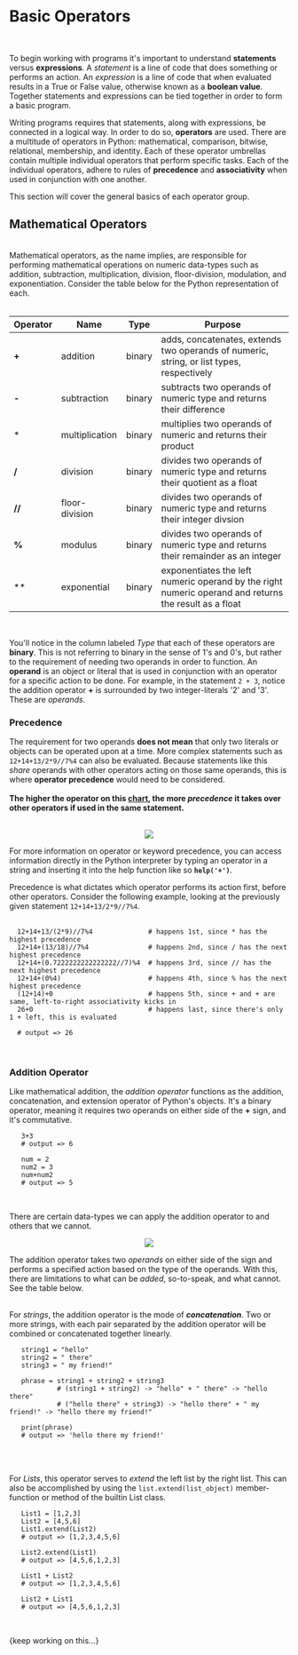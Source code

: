 # Basic Operators
<br>

To begin working with programs it's important to understand **statements** versus **expressions**. A *statement* is a line of code that does something or performs an action. An *expression* is a line of code that when evaluated results in a True or False value, otherwise known as a **boolean value**. Together statements and expressions can be tied together in order to form a basic program.<br>

Writing programs requires that statements, along with expressions, be connected in a logical way. In order to do so, **operators** are used. There are a multitude of operators in Python: mathematical, comparison, bitwise, relational, membership, and identity. Each of these operator umbrellas contain multiple individual operators that perform specific tasks. Each of the individual operators, adhere to rules of **precedence** and **associativity** when used in conjunction with one another.<br>

This section will cover the general basics of each operator group.<br>

## Mathematical Operators
<br>
Mathematical operators, as the name implies, are responsible for performing mathematical operations on numeric data-types such as addition, subtraction, multiplication, division, floor-division, modulation, and exponentiation. Consider the table below for the Python representation of each.<br><br>

| Operator |  Name  |   Type    | Purpose  |
| -------- | ------ | --------- | -------- |
|**+**| addition | binary | adds, concatenates, extends two operands of numeric, string, or list types, respectively |
|**-**| subtraction | binary | subtracts two operands of numeric type and returns their difference |
|  *  | multiplication | binary | multiplies two operands of numeric and returns their product |
|**/**| division | binary | divides two operands of numeric type and returns their quotient as a float |
|**//**| floor-division | binary | divides two operands of numeric type and returns their integer divsion |
|**%** | modulus | binary | divides two operands of numeric type and returns their remainder as an integer |
|  **  | exponential | binary | exponentiates the left numeric operand by the right numeric operand and returns the result as a float |
<br>

You'll notice in the column labeled *Type* that each of these operators are **binary**. This is not referring to binary in the sense of 1's and 0's, but rather to the requirement of needing two operands in order to function. An **operand** is an object or literal that is used in conjunction with an operator for a specific action to be done.
For example, in the statement ``2 + 3``, notice the addition operator **+** is surrounded by two integer-literals '2' and '3'. These are *operands*.<br>

### Precedence

The requirement for two operands **does not mean** that only two literals or objects can be operated upon at a time. More complex statements such as ``12+14+13/2*9//7%4`` can also be evaluated. Because statements like this *share* operands with other operators acting on those same operands, this is where **operator precedence** would need to be considered.<br><br>
**The higher the operator on this [chart](https://www.programiz.com/python-programming/precedence-associativity), the more *precedence* it takes over other operators if used in the same statement.**<br><br>

<p align="center">
   <img src="https://user-images.githubusercontent.com/34849400/107108718-ad7e7780-67ff-11eb-94d7-109e2bcc06aa.png"/>
</p>

For more information on operator or keyword precedence, you can access information directly in the Python interpreter by typing an operator in a string and inserting it into the help function like so **``help('+')``**. <br>

Precedence is what dictates which operator performs its action first, before other operators. Consider the following example, looking at the previously given statement ``12+14+13/2*9//7%4``.<br><br>

```
  12+14+13/(2*9)//7%4              # happens 1st, since * has the highest precedence
  12+14+(13/18)//7%4               # happens 2nd, since / has the next highest precedence 
  12+14+(0.7222222222222222//7)%4  # happens 3rd, since // has the next highest precedence
  12+14+(0%4)                      # happens 4th, since % has the next highest precedence
  (12+14)+0                        # happens 5th, since + and + are same, left-to-right associativity kicks in
  26+0                             # happens last, since there's only 1 + left, this is evaluated
  
  # output => 26
```
<br>

### Addition Operator

Like mathematical addition, the *addition operator* functions as the addition, concatenation, and extension operator of Python's objects. It's a binary operator, meaning it requires two operands on either side of the **+** sign, and it's commutative.<br>

```
   3+3
   # output => 6
   
   num = 2
   num2 = 3
   num+num2
   # output => 5
 ```
<br>

There are certain data-types we can apply the addition operator to and others that we cannot.<br>

<p align="center">
   <img src="https://user-images.githubusercontent.com/34849400/107110273-369bab80-680c-11eb-84d7-75428794ccc4.png"/>
</p>

The addition operator takes two *operands* on either side of the sign and performs a specified action based on the type of the operands. With this, there are limitations to what can be *added*, so-to-speak, and what cannot. See the table below.<br><br>

For *strings*, the addition operator is the mode of ***concatenation***. Two or more strings, with each pair separated by the addition operator will be combined or concatenated
together linearly.<br>

```
   string1 = "hello"
   string2 = " there"
   string3 = " my friend!"
   
   phrase = string1 + string2 + string3
            # (string1 + string2) -> "hello" + " there" -> "hello there"
            # ("hello there" + string3) -> "hello there" + " my friend!" -> "hello there my friend!"
   
   print(phrase)
   # output => 'hello there my friend!'
```
<br><br>

For *Lists*, this operator serves to *extend* the left list by the right list. This can also be accomplished by using the ```list.extend(list_object)``` member-function or method of the builtin List class.<br>

```
   List1 = [1,2,3]
   List2 = [4,5,6]
   List1.extend(List2)
   # output => [1,2,3,4,5,6]
   
   List2.extend(List1)
   # output => [4,5,6,1,2,3]
   
   List1 + List2
   # output => [1,2,3,4,5,6]
   
   List2 + List1
   # output => [4,5,6,1,2,3]
 ```
 <br>

{keep working on this...}





